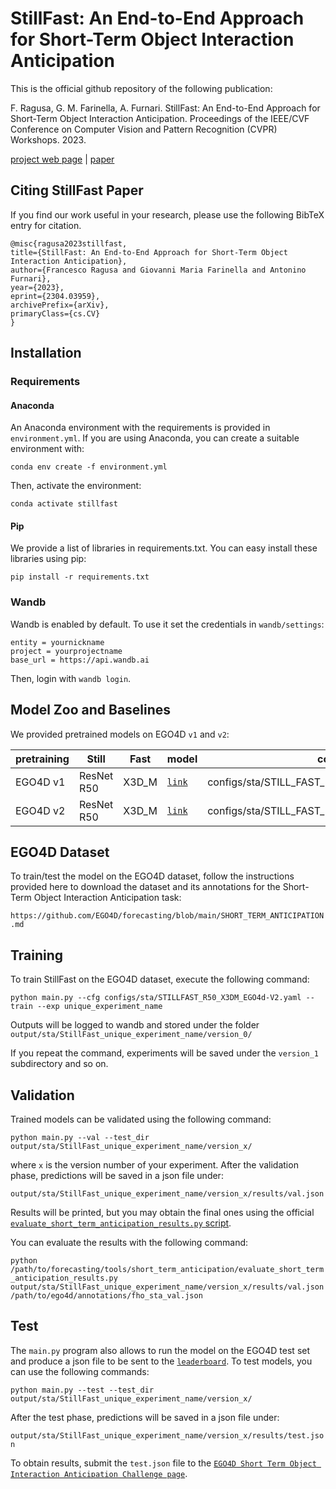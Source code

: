 # StillFast: An End-to-End Approach for Short-Term Object Interaction Anticipation

This is the official github repository of the following publication:

F. Ragusa, G. M. Farinella, A. Furnari. StillFast: An End-to-End Approach for Short-Term Object Interaction Anticipation. Proceedings of the IEEE/CVF Conference on Computer Vision and Pattern Recognition (CVPR) Workshops. 2023.

[project web page](https://iplab.dmi.unict.it/stillfast/) | [paper](https://arxiv.org/abs/2304.03959)


## Citing StillFast Paper
If you find our work useful in your research, please use the following BibTeX entry for citation.
```
@misc{ragusa2023stillfast,
title={StillFast: An End-to-End Approach for Short-Term Object Interaction Anticipation},
author={Francesco Ragusa and Giovanni Maria Farinella and Antonino Furnari},
year={2023},
eprint={2304.03959},
archivePrefix={arXiv},
primaryClass={cs.CV}
}

```

## Installation
### Requirements

#### Anaconda
An Anaconda environment with the requirements is provided in `environment.yml`. If you are using Anaconda, you can create a suitable environment with:

`conda env create -f environment.yml`

Then, activate the environment:

`conda activate stillfast`

#### Pip
We provide a list of libraries in requirements.txt. You can easy install these libraries using pip:

`pip install -r requirements.txt`

### Wandb
Wandb is enabled by default. To use it set the credentials in `wandb/settings`:

```
entity = yournickname
project = yourprojectname
base_url = https://api.wandb.ai
```
Then, login with `wandb login`.


## Model Zoo and Baselines
We provided pretrained models on EGO4D `v1` and `v2`:


| pretraining | Still | Fast | model |  config  |
| ------------- | -------------| ------------- | ------------- | ------------- | 
| EGO4D v1 | ResNet R50 | X3D_M |  [`link`](https://iplab.dmi.unict.it/sharing/StillFast/models/StillFast_EGO4D_v1.ckpt) | configs/sta/STILL_FAST_R50_X3DM_EGO4D_v1.yaml |
| EGO4D v2 | ResNet R50 | X3D_M | [`link`](https://iplab.dmi.unict.it/sharing/StillFast/models/StillFast_EGO4D_v2.ckpt) | configs/sta/STILL_FAST_R50_X3DM_EGO4D_v2.yaml |


## EGO4D Dataset
To train/test the model on the EGO4D dataset, follow the instructions provided here to download the dataset and its annotations for the Short-Term Object Interaction Anticipation task:

`https://github.com/EGO4D/forecasting/blob/main/SHORT_TERM_ANTICIPATION.md`


## Training

To train StillFast on the EGO4D dataset, execute the following command:

`python main.py --cfg configs/sta/STILLFAST_R50_X3DM_EGO4d-V2.yaml --train --exp unique_experiment_name`

Outputs will be logged to wandb and stored under the folder `output/sta/StillFast_unique_experiment_name/version_0/`

If you repeat the command, experiments will be saved under the `version_1` subdirectory and so on.

## Validation
Trained models can be validated using the following command:

`python main.py --val --test_dir output/sta/StillFast_unique_experiment_name/version_x/`

where `x` is the version number of your experiment.
After the validation phase, predictions will be saved in a json file under:

`output/sta/StillFast_unique_experiment_name/version_x/results/val.json`

Results will be printed, but you may obtain the final ones using the official [`evaluate_short_term_anticipation_results.py` script](https://github.com/EGO4D/forecasting/blob/main/SHORT_TERM_ANTICIPATION.md#evaluating-the-results).

You can evaluate the results with the following command:   

`python /path/to/forecasting/tools/short_term_anticipation/evaluate_short_term_anticipation_results.py output/sta/StillFast_unique_experiment_name/version_x/results/val.json /path/to/ego4d/annotations/fho_sta_val.json`

## Test

The `main.py` program also allows to run the model on the EGO4D test set and produce a json file to be sent to the [`leaderboard`](https://eval.ai/web/challenges/challenge-page/1623/leaderboard/3910). To test models, you can use the following commands:

`python main.py --test --test_dir output/sta/StillFast_unique_experiment_name/version_x/`

After the test phase, predictions will be saved in a json file under:

`output/sta/StillFast_unique_experiment_name/version_x/results/test.json`

To obtain results, submit the `test.json` file to the [`EGO4D Short Term Object Interaction Anticipation Challenge page`](https://eval.ai/web/challenges/challenge-page/1623/overview).